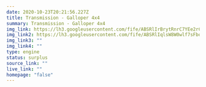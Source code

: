 ```yaml
---
date: 2020-10-23T20:21:56.227Z
title: Transmission - Galloper 4x4
summary: Transmission - Galloper 4x4
img_link: https://lh3.googleusercontent.com/fife/ABSRlIrBrytRnrC7YEe2rCWzpbCnECpKXRBnHmVbLucrGFogoNZskdNMLjI9KlS_qRkzOgCD-nndIAm1Zht_eBetnLRwC7NUsGdsS7lGRCi9iMulsPV64-qAp9GpRa9EDkDZVMszoAWhCJiLvFYpUtVNmAPuJCx3b0PyVShzf4DGKK1kyJvTpG3aXA4jgu3qnEBxB6s3PwPHvZoqUTdO-TyHOjac2GbBMgYJ_iH3ps9crMFj11xlZRlA5v-y5WB-azd1kJEtL24JNLdlhsz0v3IJZr88FmqNHuR8k9nRhZNB4_V3PYm6aysyRulNy6QUqYsUJa8rLJJMcsocdRwGs9Gkjbg5pOIYRklXJ61IeR-xrABvenEuBYqm0l-K2dqT2y7-XzNBfhaSQHSGAvN0nyr6V1IBqu2iiScnEroPoXcpKkeKyDK8ZSRd5FR0BKnBwD5rQnNx9NZrJWdQeRn7qzatA1YpNsyK9tgMZT0qBl-Z1RBjU8f1BDabAwNbvxOQgAd_rpyIisktJjyhN6xYNx7XD9YX9itXaQ49Wnd8QR-JE-YL8JOLrHo6ji6TN7y6SLibPnlmnXwiL1jTBcCwU-UUoqlEvZEqACk-LF2hen-1vZ9I_8_XlsIsbAveVRgoIVirZYnA3Qh0k5sVgHOCxJ89Yv3PzwZUqsbQ0DruOfT9eJHTY6ymsOUgPcY9pSmkTqFLuHwKZNWyL4jtRs2o3nuN6iNCqoOMBRsBtA=w656-h666-ft
img_link2: https://lh3.googleusercontent.com/fife/ABSRlIqlsW8W0wlf7sFboD98f6LeN-eCsaXmCziCruLPtFYWdTnY6FKhiZ7qtjyk0mZwdQr0peGtOSk8sSFOnPKRcnwD9mx6vbXwa6lT3yHNLvzFJNmMAFruit8sHM2HVci01bfx7QLHM79YIu-OE1oFyJIvkEfw37abKN4pi0vEhRWATsaKtNS_stIGu0zFfZICqwiiL9rFiR3riAYtT9FXT6re48tTNiTJrcI4IF4LrWLu0QnMKkZb7GSFnQQXSVj4yM0g1hksL3ekXXV7XDRGdQ_1HcjAnRbqRMxdJXPC3LNNhbYxxSokv87O0i1Hg9cJLtZdwbHSSrPWYY12km_YgqrUb0RILszADtJxX6fp243QdoYLzvJcAS_amcxW5zC9_hUIXTw68jEEm02yoHcPNKhywXM7x1ueiD1ZSDqGCSUkc_JYJdnLYSEpwZ08ryi4gCCaAY6vAI73Wdun4-YKq2EUgIl5_K4pkxQk4bHXXIQFSi4r3Mw01gkbdpPf_W_ku6_45qIeYx00lWPtU1sKro5BZqEuIxSF8fwlb34epVo1T0QgkGTUsEMB3KyMJFX24PNhg7OdO3vor1utsuDdrtrMPje7tXUEasbNnrDlqOncx4xOd9Rq7OKG15jfR-F5EScmdJQS2G_phkoNNnZElD68Lzr0Ck-4jelA53U6cmTr8TwIkf2udLSmg3IRbzAHHWzzlnHxJWp1a1zQlb8uRFC7_qs83KRSCg=w656-h666-ft
img_link3: ""
img_link4: ""
type: engine
status: surplus
source_link: ""
live_link: ""
homepage: "false"
---
```

